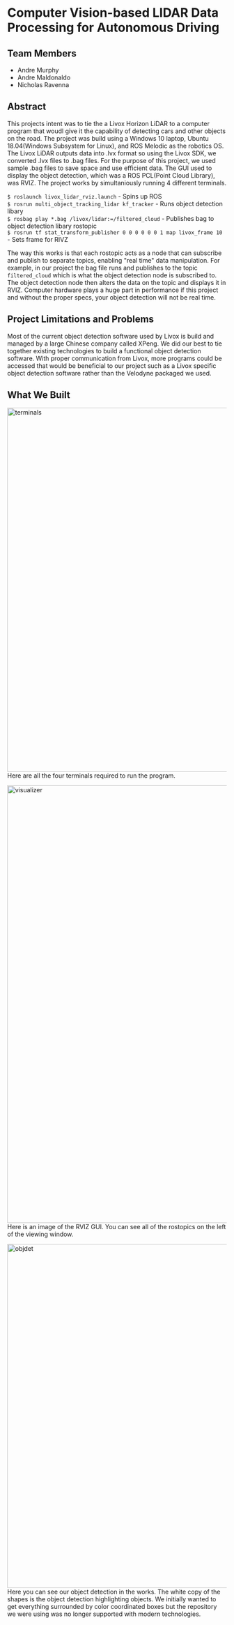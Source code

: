
# Computer Vision-based LIDAR Data Processing for Autonomous Driving

## Team Members
- Andre Murphy
- Andre Maldonaldo
- Nicholas Ravenna

## Abstract
This projects intent was to tie the a Livox Horizon LiDAR to a computer program that woudl give it the capability of detecting cars and other objects on the road. The project was build using a Windows 10 laptop, Ubuntu 18.04(Windows Subsystem for Linux), and ROS Melodic as the robotics OS. The Livox LiDAR outputs data into .lvx format so using the Livox SDK, we converted .lvx files to .bag files. For the purpose of this project, we used sample .bag files to save space and use efficient data. The GUI used to display the object detection, which was a ROS PCL(Point Cloud Library), was RVIZ. The project works by simultaniously running 4 different terminals. <br>

`$ roslaunch livox_lidar_rviz.launch` - Spins up ROS <br>
`$ rosrun multi_object_tracking_lidar kf_tracker` - Runs object detection libary<br>
`$ rosbag play *.bag /livox/lidar:=/filtered_cloud` - Publishes bag to object detection libary rostopic<br>
`$ rosrun tf stat_transform_publisher 0 0 0 0 0 0 1 map livox_frame 10` - Sets frame for RIVZ<br>

The way this works is that each rostopic acts as a node that can subscribe and publish to separate topics, enabling "real time" data manipulation. For example, in our project the bag file runs and publishes to the topic `filtered_cloud` which is what the object detection node is subscribed to. The object detection node then alters the data on the topic and displays it in RVIZ. Computer hardware plays a huge part in performance if this project and without the proper specs, your object detection will not be real time.

## Project Limitations and Problems
Most of the current object detection software used by Livox is build and managed by a large Chinese company called XPeng. We did our best to tie together existing technologies to build a functional object detection software. With proper communication from Livox, more programs could be accessed that would be beneficial to our project such as a Livox specific object detection software rather than the Velodyne packaged we used.

## What We Built
<img width="836" alt="terminals" src="https://user-images.githubusercontent.com/42878649/144948673-ede9e774-b38f-47ab-bece-f915a1d274f5.PNG"><br>
Here are all the four terminals required to run the program.<br>

<img width="1005" alt="visualizer" src="https://user-images.githubusercontent.com/42878649/144948742-f8b35a46-6213-4aaa-891f-65e8a250ec3b.PNG"><br>
Here is an image of the RVIZ GUI. You can see all of the rostopics on the left of the viewing window.<br>

<img width="790" alt="objdet" src="https://user-images.githubusercontent.com/42878649/144948775-1a90253c-c452-4d3e-a147-47273813439d.PNG"><br>
Here you can see our object detection in the works. The white copy of the shapes is the object detection highlighting objects. We initially wanted to get everything surrounded by color coordinated boxes but the repository we were using was no longer supported with modern technologies.

